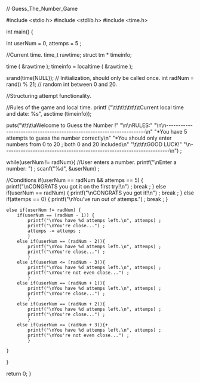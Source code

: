 // Guess_The_Number_Game

#include <stdio.h>
#include <stdlib.h>
#include <time.h>

int main() {

int userNum = 0, attemps = 5 ;

//Current time.
time_t rawtime;
struct tm * timeinfo;

time ( &rawtime );
timeinfo = localtime ( &rawtime );

srand(time(NULL));   // Initialization, should only be called once.
int radNum = rand() % 21; // random int between 0 and 20.

//Structuring attempt functionality.


//Rules of the game and local time.
printf ("\t\t\t\t\t\t\t\tCurrent local time and date: %s", asctime (timeinfo));

puts("\t\t\t\aWelcome to Guess the Number !"
    "\n\nRULES:"
    "\n\n---------------------------------------------------------------------\n"
    "*You have 5 attempts to guess the number correctly\n"
    "*You should only enter numbers from 0 to 20 ; both 0 and 20 included\n"
    "\t\t\t\tGOOD LUCK!"
    "\n---------------------------------------------------------------------\n") ;

while(userNum != radNum){
//User enters a number.
    printf("\nEnter a number: ") ;
    scanf("%d", &userNum) ;

//Conditions
    if(userNum == radNum && attemps == 5) {
        printf("\nCONGRATS you got it on the first try!\n") ;
        break ;
    }
    else if(userNum == radNum) {
        printf("\nCONGRATS you got it!\n") ;
        break ;
    }
    else if(attemps == 0) {
        printf("\nYou've run out of attemps.") ;
        break ;
    }



    else if(userNum != radNum) {
        if(userNum == (radNum - 1)) {
            printf("\nYou have %d attemps left.\n", attemps) ;
            printf("\nYou're close...") ;
            attemps -= attemps ;
            }
        else if(userNum == (radNum - 2)){
            printf("\nYou have %d attemps left.\n", attemps) ;
            printf("\nYou're close...") ;
            }
        else if(userNum <= (radNum - 3)){
            printf("\nYou have %d attemps left.\n", attemps) ;
            printf("\nYou're not even close...") ;
            }
        else if(userNum == (radNum + 1)){
            printf("\nYou have %d attemps left.\n", attemps) ;
            printf("\nYou're close...") ;
            }
        else if(userNum == (radNum + 2)){
            printf("\nYou have %d attemps left.\n", attemps) ;
            printf("\nYou're close...") ;
            }
        else if(userNum >= (radNum + 3)){+
            printf("\nYou have %d attemps left.\n", attemps) ;
            printf("\nYou're not even close...") ;
            }

    }


}

return 0;
}
